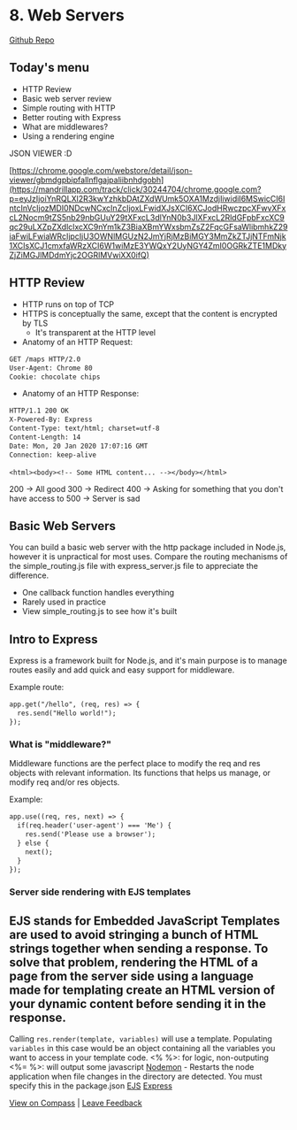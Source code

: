 # 8. Web Servers

[Github Repo](https://mandrillapp.com/track/click/30244704/github.com?p=eyJzIjoiNWZIcnhYSWZsWE9yRXdvUmowTGQxUzhBZE1VIiwidiI6MSwicCI6IntcInVcIjozMDI0NDcwNCxcInZcIjoxLFwidXJsXCI6XCJodHRwczpcXFwvXFxcL2dpdGh1Yi5jb21cXFwvc2VuaG9yZ29tZXNcXFwvbGVjdHVyZXMtZmxleC1qdW5lLTEyLWV2ZVxcXC90cmVlXFxcL21haW5cXFwvbTN3MDZcXFwvSFRUUExlY3R1cmVcIixcImlkXCI6XCI1NzljZTBlMzdiZmI0YzMwYjBmNzJmZGUyYzUxZjY5NVwiLFwidXJsX2lkc1wiOltcIjEyYTM2YjI0NmUzNzg0ZjNkMDBhYTgxMTE4MGRlMzI5OWIyMWIwZTZcIl19In0)

## Today's menu

- HTTP Review
- Basic web server review
- Simple routing with HTTP
- Better routing with Express
- What are middlewares?
- Using a rendering engine

JSON VIEWER :D

[https://chrome.google.com/webstore/detail/json-viewer/gbmdgpbipfallnflgajpaliibnhdgobh](https://mandrillapp.com/track/click/30244704/chrome.google.com?p=eyJzIjoiYnRQLXl2R3kwYzhkbDAtZXdWUmk5OXA1MzdjIiwidiI6MSwicCI6IntcInVcIjozMDI0NDcwNCxcInZcIjoxLFwidXJsXCI6XCJodHRwczpcXFwvXFxcL2Nocm9tZS5nb29nbGUuY29tXFxcL3dlYnN0b3JlXFxcL2RldGFpbFxcXC9qc29uLXZpZXdlclxcXC9nYm1kZ3BiaXBmYWxsbmZsZ2FqcGFsaWlibmhkZ29iaFwiLFwiaWRcIjpcIjU3OWNlMGUzN2JmYjRjMzBiMGY3MmZkZTJjNTFmNjk1XCIsXCJ1cmxfaWRzXCI6W1wiMzE3YWQxY2UyNGY4ZmI0OGRkZTE1MDkyZjZiMGJlMDdmYjc2OGRlMVwiXX0ifQ)

## HTTP Review

- HTTP runs on top of TCP
- HTTPS is conceptually the same, except that the content is encrypted by TLS
   - It's transparent at the HTTP level
- Anatomy of an HTTP Request:

```other
GET /maps HTTP/2.0
User-Agent: Chrome 80
Cookie: chocolate chips
```

- Anatomy of an HTTP Response:

```other
HTTP/1.1 200 OK
X-Powered-By: Express
Content-Type: text/html; charset=utf-8
Content-Length: 14
Date: Mon, 20 Jan 2020 17:07:16 GMT
Connection: keep-alive

<html><body><!-- Some HTML content... --></body></html>
```

200 -> All good 300 -> Redirect 400 -> Asking for something that you don't have access to 500 -> Server is sad

## Basic Web Servers

You can build a basic web server with the http package included in Node.js, however it is unpractical for most uses. Compare the routing mechanisms of the simple_routing.js file with express_server.js file to appreciate the difference.

- One callback function handles everything
- Rarely used in practice
- View simple_routing.js to see how it's built

## Intro to Express

Express is a framework built for Node.js, and it's main purpose is to manage routes easily and add quick and easy support for middleware.

Example route:

```other
app.get("/hello", (req, res) => {
  res.send("Hello world!");
});
```

### What is "middleware?"

Middleware functions are the perfect place to modify the req and res objects with relevant information. Its functions that helps us manage, or modify req and/or res objects.

Example:

```other
app.use((req, res, next) => {
  if(req.header('user-agent') === 'Me') {
    res.send('Please use a browser');
  } else {
    next();
  }
});
```

### Server side rendering with EJS templates

## EJS stands for Embedded JavaScript Templates are used to avoid stringing a bunch of HTML strings together when sending a response. To solve that problem, rendering the HTML of a page from the server side using a language made for templating create an HTML version of your dynamic content before sending it in the response.
Calling `res.render(template, variables)` will use a template. Populating `variables` in this case would be an object containing all the variables you want to access in your template code.
<% %>: for logic, non-outputing <%= %>: will output some javascript [Nodemon](https://mandrillapp.com/track/click/30244704/www.npmjs.com?p=eyJzIjoiUHhqMGdOOGRsc0ZiQVItQ19LMGdGbVFIMkZ3IiwidiI6MSwicCI6IntcInVcIjozMDI0NDcwNCxcInZcIjoxLFwidXJsXCI6XCJodHRwczpcXFwvXFxcL3d3dy5ucG1qcy5jb21cXFwvcGFja2FnZVxcXC9ub2RlbW9uXCIsXCJpZFwiOlwiNTc5Y2UwZTM3YmZiNGMzMGIwZjcyZmRlMmM1MWY2OTVcIixcInVybF9pZHNcIjpbXCJiZjcyYmM5M2EwYzE3MzA5ZjhhZTFjNTFlZjdmMWY4YzlmZDBhNDUwXCJdfSJ9) - Restarts the node application when file changes in the directory are detected. You must specify this in the package.json [EJS](https://mandrillapp.com/track/click/30244704/ejs.co?p=eyJzIjoiZ05TSnB1LUpYZjRhdW5yTWUzQ05QMm1TY0JFIiwidiI6MSwicCI6IntcInVcIjozMDI0NDcwNCxcInZcIjoxLFwidXJsXCI6XCJodHRwczpcXFwvXFxcL2Vqcy5jb1xcXC8jZG9jc1wiLFwiaWRcIjpcIjU3OWNlMGUzN2JmYjRjMzBiMGY3MmZkZTJjNTFmNjk1XCIsXCJ1cmxfaWRzXCI6W1wiZWFlMDkwOGE0ODk1YTQxYmQ1MjAwNTNmNjJlNTJjMDQ0M2UwYzVlZFwiXX0ifQ) [Express](https://mandrillapp.com/track/click/30244704/expressjs.com?p=eyJzIjoiQURpTmJBeWF3WXp6bERuaDZfTWdGTmRxbVVNIiwidiI6MSwicCI6IntcInVcIjozMDI0NDcwNCxcInZcIjoxLFwidXJsXCI6XCJodHRwczpcXFwvXFxcL2V4cHJlc3Nqcy5jb21cXFwvZW5cXFwvZ3VpZGVcXFwvcm91dGluZy5odG1sXCIsXCJpZFwiOlwiNTc5Y2UwZTM3YmZiNGMzMGIwZjcyZmRlMmM1MWY2OTVcIixcInVybF9pZHNcIjpbXCI2ZTNmOWJjM2E4MWM3OWRhMzk3ZmJhMzVhNTJiNTg5ZGFkNmFmMTlkXCJdfSJ9)

[View on Compass](https://mandrillapp.com/track/click/30244704/flex-web.compass.lighthouselabs.ca?p=eyJzIjoib1JJY2pITGlfS05YVUhrLV9yZU1PYjlHZHVZIiwidiI6MSwicCI6IntcInVcIjozMDI0NDcwNCxcInZcIjoxLFwidXJsXCI6XCJodHRwOlxcXC9cXFwvZmxleC13ZWIuY29tcGFzcy5saWdodGhvdXNlbGFicy5jYVxcXC9hY3Rpdml0aWVzXFxcLzUwMFxcXC9sZWN0dXJlc1xcXC85MDFcIixcImlkXCI6XCI1NzljZTBlMzdiZmI0YzMwYjBmNzJmZGUyYzUxZjY5NVwiLFwidXJsX2lkc1wiOltcImZiYWM3MTQ2MWU0ZDE3NDcyNjAwYWE3NWUxNmYwM2Y0NThjN2JkZmZcIl19In0) | [Leave Feedback](https://mandrillapp.com/track/click/30244704/flex-web.compass.lighthouselabs.ca?p=eyJzIjoieGdZTkN6SEM3S1BpLUxyUmlNYmUyTkNzYi1FIiwidiI6MSwicCI6IntcInVcIjozMDI0NDcwNCxcInZcIjoxLFwidXJsXCI6XCJodHRwOlxcXC9cXFwvZmxleC13ZWIuY29tcGFzcy5saWdodGhvdXNlbGFicy5jYVxcXC9mZWVkYmFja3NcIixcImlkXCI6XCI1NzljZTBlMzdiZmI0YzMwYjBmNzJmZGUyYzUxZjY5NVwiLFwidXJsX2lkc1wiOltcImY2MmI4ZGI4YWE0MmQxYTYxNDI0M2M0ZjYwNDg4M2ZiOGVmYjYzOTBcIl19In0)

![open.gif](8.%20Web%20Servers.assets/open.gif)

